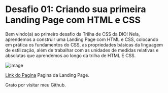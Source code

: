# Desafio 01: Criando sua primeira Landing Page com HTML e CSS

Bem vindo(a) ao primeiro desafio da Trilha de CSS da DIO! Nela, aprendemos a construir uma Landing Page com HTML e CSS, colocando em prática os fundamentos do CSS,
as propriedades básicas da linguagem de estilização, além de trabalhar com as unidades de medidas relativas e absolutas que aprendemos ao longo da trilha de HTML E CSS.

![image](https://user-images.githubusercontent.com/55519539/183538055-6cce606c-7d1d-4d15-a4be-ffeb5b37c956.png)


[Link do Pagina](https://www.figma.com/file/3PiokoJj9IhGDnNiWAJbz7/DIO---Desafio-01?node-id=2%3A6) Pagina da Landing Page.

Grato por visitar meu Github.
